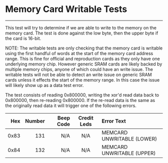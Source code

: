 # Memory Card Writable Tests
---
This test will try to determine if we are able to write to the memory on the
memory card.  The test is done against the low byte, then the upper byte if
the card is 16-bit.

NOTE: The writable tests are only checking that the memory card is writable
using the first handful of words at the start of the memory card address range.
This is fine for official and reproduction cards as they only have one
underlying memory chip.  However generic SRAM cards are likely backed by
multiple memory chips, anyone of which could have an write issue.  The writable
tests will not be able to detect an write issue on generic SRAM cards unless it
effects the start of the memory range.  In this case the issue will likely show
up as a data test error.

The test consists of reading 0x800000, writing the xor'd read data back to
0x800000, then re-reading 0x800000.  If the re-read data is the same as the
originally read data it will trigger one of the following errors.

|  Hex  | Number | Beep Code |  Credit Leds  | Error Text |
| ----: | -----: | --------: | :-----------: | :--------- |
|  0x83 |    131 |       N/A |           N/A | MEMCARD UNWRITABLE (LOWER) |
|  0x84 |    132 |       N/A |           N/A | MEMCARD UNWRITABLE (UPPER) |
